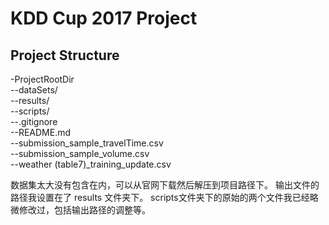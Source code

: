 # KDD Cup 2017 Project

## Project Structure

-ProjectRootDir  
--dataSets/  
--results/  
--scripts/  
--.gitignore  
--README.md  
--submission_sample_travelTime.csv  
--submission_sample_volume.csv  
--weather (table7)_training_update.csv  

数据集太大没有包含在内，可以从官网下载然后解压到项目路径下。
输出文件的路径我设置在了 results 文件夹下。
scripts文件夹下的原始的两个文件我已经略微修改过，包括输出路径的调整等。